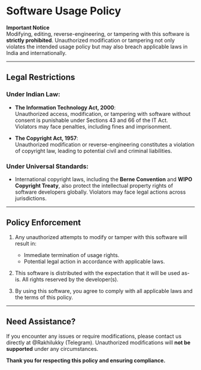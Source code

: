 # **Software Usage Policy**

**Important Notice**  
Modifying, editing, reverse-engineering, or tampering with this software is **strictly prohibited**. Unauthorized modification or tampering not only violates the intended usage policy but may also breach applicable laws in India and internationally.

---

## **Legal Restrictions**

### Under Indian Law:
- **The Information Technology Act, 2000**:  
   Unauthorized access, modification, or tampering with software without consent is punishable under Sections 43 and 66 of the IT Act.  
   Violators may face penalties, including fines and imprisonment.

- **The Copyright Act, 1957**:  
   Unauthorized modification or reverse-engineering constitutes a violation of copyright law, leading to potential civil and criminal liabilities.

### Under Universal Standards:
- International copyright laws, including the **Berne Convention** and **WIPO Copyright Treaty**, also protect the intellectual property rights of software developers globally. Violators may face legal actions across jurisdictions.

---

## **Policy Enforcement**
1. Any unauthorized attempts to modify or tamper with this software will result in:
   - Immediate termination of usage rights.
   - Potential legal action in accordance with applicable laws.

2. This software is distributed with the expectation that it will be used as-is. All rights reserved by the developer(s).

3. By using this software, you agree to comply with all applicable laws and the terms of this policy.

---

## **Need Assistance?**
If you encounter any issues or require modifications, please contact us directly at @Rakhilukky (Telegram). Unauthorized modifications will **not be supported** under any circumstances.

**Thank you for respecting this policy and ensuring compliance.**